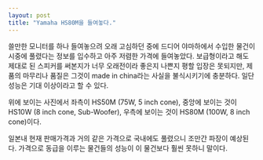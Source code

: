 ```yaml
---
layout: post
title: "Yamaha HS80M을 들여놓다."
---
```


쓸만한 모니터를 하나 들여놓으려 오래 고심하던 중에 드디어 야마하에서 수입한 물건이 시중에 풀렸다는 정보를 입수하고 아주 저렴한 가격에 들여놓았다. 보급형이라고 해도 제대로 된 스피커를 써본지가 너무 오래전이라 좋은지 나쁜지 평할 입장은 못되지만, 제품의 마무리나 품질은 그것이 made in china라는 사실을 불식시키기에 충분하다. 일단 성능은 기대 이상이라고 할 수 있다.




위에 보이는 사진에서 좌측이 HS50M (75W, 5 inch cone), 중앙에 보이는 것이 HS10W (8 inch cone, Sub-Woofer), 우측에 보이는 것이 HS80M (100W, 8 inch cone)이다.

일본내 현재 판매가격과 거의 같은 가격으로 국내에도 풀렸으니 조만간 파장이 예상된다. 가격으로 동급을 이루는 물건들의 성능이 이 물건보다 훨씬 못하니 말이다.

